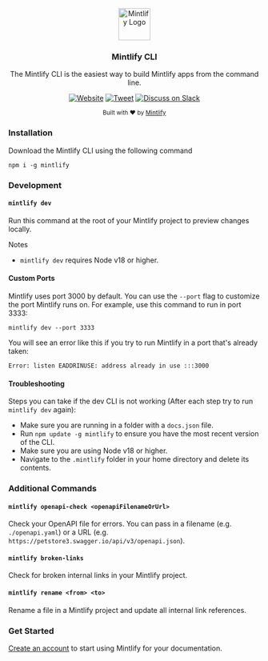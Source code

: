<div align="center">
  <a href="https://mintlify.com">
    <img
      src="https://res.cloudinary.com/mintlify/image/upload/v1665385627/logo-rounded_zuk7q1.svg"
      alt="Mintlify Logo"
      height="64"
    />
  </a>
  <br />
  <p>
    <h3>
      <b>
        Mintlify CLI
      </b>
    </h3>
  </p>
  <p>
    The Mintlify CLI is the easiest way to build Mintlify apps from the command line.
  </p>
  <p>

[![Website](https://img.shields.io/website?url=https%3A%2F%2Fmintlify.com&logo=mintlify)](https://mintlify.com) [![Tweet](https://img.shields.io/twitter/url?url=https%3A%2F%2Fmintlify.com%2F)](https://twitter.com/intent/tweet?url=&text=Check%20out%20%40mintlify)
[![Discuss on Slack](https://img.shields.io/badge/chat-on%20Slack-blueviolet)](https://mintlify.com/community)

  </p>
  <p>
    <sub>
      Built with ❤︎ by
      <a href="https://mintlify.com">
        Mintlify
      </a>
    </sub>
  </p>
</div>

### Installation

Download the Mintlify CLI using the following command

```
npm i -g mintlify
```

### Development

#### `mintlify dev`

Run this command at the root of your Mintlify project to preview changes locally.

Notes

- `mintlify dev` requires Node v18 or higher.

#### Custom Ports

Mintlify uses port 3000 by default. You can use the `--port` flag to customize the port Mintlify runs on. For example, use this command to run in port 3333:

```
mintlify dev --port 3333
```

You will see an error like this if you try to run Mintlify in a port that's already taken:

```
Error: listen EADDRINUSE: address already in use :::3000
```

#### Troubleshooting

Steps you can take if the dev CLI is not working (After each step try to run `mintlify dev` again):

- Make sure you are running in a folder with a `docs.json` file.
- Run `npm update -g mintlify` to ensure you have the most recent version of the CLI.
- Make sure you are using Node v18 or higher.
- Navigate to the `.mintlify` folder in your home directory and delete its contents.

### Additional Commands

#### `mintlify openapi-check <openapiFilenameOrUrl>`

Check your OpenAPI file for errors. You can pass in a filename (e.g. `./openapi.yaml`) or a URL (e.g. `https://petstore3.swagger.io/api/v3/openapi.json`).

#### `mintlify broken-links`

Check for broken internal links in your Mintlify project.

#### `mintlify rename <from> <to>`

Rename a file in a Mintlify project and update all internal link references.

### Get Started

[Create an account](https://mintlify.com/start) to start using Mintlify for your documentation.
